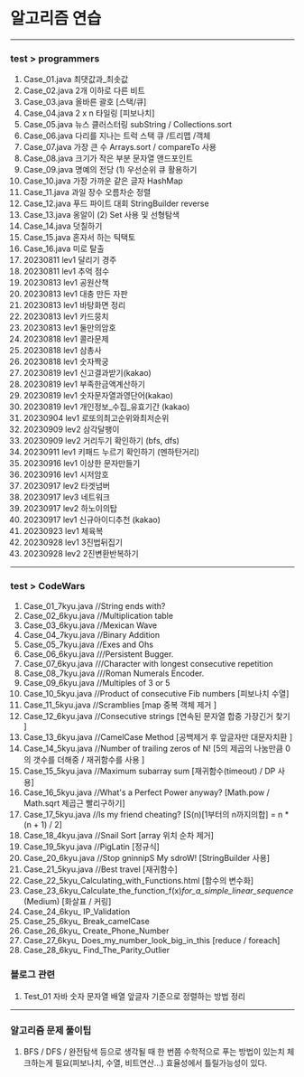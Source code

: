 # 알고리즘 연습
---
### test > programmers
1. Case_01.java  최댓값과_최솟값
2. Case_02.java 2개 이하로 다른 비트
3. Case_03.java 올바른 괄호 [스택/큐]
4. Case_04.java 2 x n 타일링 [피보나치]
5. Case_05.java 뉴스 클러스터링 subString /  Collections.sort
6. Case_06.java 다리를 지나는 트럭 스택 큐 /트리맵 /객체
7. Case_07.java 가장 큰 수 Arrays.sort / compareTo 사용
8. Case_08.java 크기가 작은 부분 문자열 앤드포인트
9. Case_09.java 명예의 전당 (1) 우선순위 큐 활용하기
10. Case_10.java 가장 가까운 같은 글자 HashMap
11. Case_11.java 과일 장수 오름차순 정렬
12. Case_12.java 푸드 파이트 대회 StringBuilder reverse
13. Case_13.java 옹알이 (2) Set 사용 및 선형탐색
14. Case_14.java 덧칠하기
15. Case_15.java 혼자서 하는 틱택토
16. Case_16.java 미로 탈출
17. 20230811 lev1 달리기 경주 
18. 20230811 lev1 추억 점수 
19. 20230813 lev1 공원산책
20. 20230813 lev1 대충 만든 자판
21. 20230813 lev1 바탕화면 정리
22. 20230813 lev1 카드뭉치
23. 20230813 lev1 둘만의암호
24. 20230818 lev1 콜라문제
25. 20230818 lev1 삼총사
26. 20230818 lev1 숫자짝궁
27. 20230819 lev1 신고결과받기(kakao)
28. 20230819 lev1 부족한금액계산하기
29. 20230819 lev1 숫자문자열과영단어(kakao)
30. 20230819 lev1 개인정보_수집_유효기간 (kakao)
31. 20230904 lev1 로또의최고순위와최저순위
32. 20230909 lev2 삼각달팽이
33. 20230909 lev2 거리두기 확인하기 (bfs, dfs)
34. 20230911 lev1 키패드 누르기 확인하기 (멘하탄거리)
35. 20230916 lev1 이상한 문자만들기
36. 20230916 lev1 시저암호
37. 20230917 lev2 타겟넘버
38. 20230917 lev3 네트워크
39. 20230917 lev2 하노이의탑
40. 20230917 lev1 신규아이디추천 (kakao)
41. 20230923 lev1 체육복
42. 20230928 lev1 3진법뒤집기
43. 20230928 lev2 2진변환반복하기
---
### test > CodeWars
1. Case_01_7kyu.java  //String ends with?
2. Case_02_6kyu.java  //Multiplication table
3. Case_03_6kyu.java  //Mexican Wave
4. Case_04_7kyu.java  //Binary Addition
5. Case_05_7kyu.java  //Exes and Ohs
6. Case_06_6kyu.java  ///Persistent Bugger.
7. Case_07_6kyu.java  ///Character with longest consecutive repetition
8. Case_08_7kyu.java  ///Roman Numerals Encoder.
9. Case_09_6kyu.java  //Multiples of 3 or 5
10. Case_10_5kyu.java  //Product of consecutive Fib numbers [피보나치 수열]
11. Case_11_5kyu.java  //Scramblies [map 중복 객체 제거 ]
12. Case_12_6kyu.java  //Consecutive strings [연속된 문자열 합중 가장긴거 찾기 ]
13. Case_13_6kyu.java  //CamelCase Method [공백제거 후 앞글자만 대문자치환 ]
14. Case_14_5kyu.java  //Number of trailing zeros of N! [5의 제곱의 나눔만큼 0의 갯수를 더해중 / 재귀함수를 사용 ]
15. Case_15_5kyu.java  //Maximum subarray sum [재귀함수(timeout) / DP 사용]
16. Case_16_5kyu.java  //What's a Perfect Power anyway? [Math.pow / Math.sqrt 제곱근 빨리구하기]
17. Case_17_5kyu.java  //Is my friend cheating? [S(n)[1부터의 n까지의합] = n * (n + 1) / 2]
18. Case_18_4kyu.java  //Snail Sort [array 위치 순차 제거]
19. Case_19_5kyu.java  //PigLatin [정규식]
20. Case_20_6kyu.java  //Stop gninnipS My sdroW! [StringBuilder 사용]
21. Case_21_5kyu.java  //Best travel [재귀함수]
22. Case_22_5kyu_Calculating_with_Functions.html [함수의 변수화]
23. Case_23_6kyu_Calculate_the_function_f(x)_for_a_simple_linear_sequence_(Medium) [화살표 / 커링]
24. Case_24_6kyu_ IP_Validation
25. Case_25_6kyu_ Break_camelCase
26. Case_26_6kyu_ Create_Phone_Number
27. Case_27_6kyu_ Does_my_number_look_big_in_this [reduce / foreach]
28. Case_28_6kyu_ Find_The_Parity_Outlier
### 블로그 관련
1. Test_01 자바 숫자 문자열 배열 앞글자 기준으로 정렬하는 방법 정리

---
### 알고리즘 문제 풀이팁
1. BFS / DFS / 완전탐색 등으로 생각될 때 한 번쯤 수학적으로 푸는 방법이 있는치 체크하는게 필요(피보나치, 수열, 비트연산...) 효율성에서 틀릴가능성이 있다.
